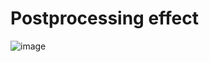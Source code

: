 # Postprocessing effect

![image](https://github.com/nicolas-giannantonio/blog-postprocessing/assets/75692173/6dc062bc-cca9-48fa-a2c4-e32a6e60c49f)
